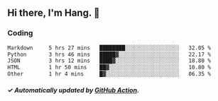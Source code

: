 ## Hi there, I'm Hang. 👋

### Coding

<!--START_SECTION:waka-->

```txt
Markdown     5 hrs 27 mins   ████████░░░░░░░░░░░░░░░░░   32.05 %
Python       3 hrs 46 mins   █████▓░░░░░░░░░░░░░░░░░░░   22.17 %
JSON         3 hrs 12 mins   ████▓░░░░░░░░░░░░░░░░░░░░   18.80 %
HTML         1 hr 50 mins    ██▓░░░░░░░░░░░░░░░░░░░░░░   10.80 %
Other        1 hr 4 mins     █▓░░░░░░░░░░░░░░░░░░░░░░░   06.35 %
```

<!--END_SECTION:waka-->

##### ✓ Automatically updated by [GitHub Action](https://github.com/huhuhang/huhuhang/actions).
